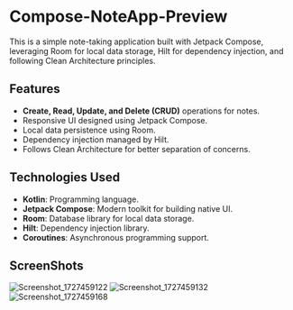 # Compose-NoteApp-Preview
This is a simple note-taking application built with Jetpack Compose, leveraging Room for local data storage, Hilt for dependency injection, and following Clean Architecture principles. 

## Features

- **Create, Read, Update, and Delete (CRUD)** operations for notes.
- Responsive UI designed using Jetpack Compose.
- Local data persistence using Room.
- Dependency injection managed by Hilt.
- Follows Clean Architecture for better separation of concerns.

## Technologies Used

- **Kotlin**: Programming language.
- **Jetpack Compose**: Modern toolkit for building native UI.
- **Room**: Database library for local data storage.
- **Hilt**: Dependency injection library.
- **Coroutines**: Asynchronous programming support.

## ScreenShots

![Screenshot_1727459122](https://github.com/user-attachments/assets/aa7ff84b-e750-4d06-95eb-10bfc70b8924)
![Screenshot_1727459132](https://github.com/user-attachments/assets/f26e1f1c-7a96-43ee-a592-9be47bfb255a)
![Screenshot_1727459168](https://github.com/user-attachments/assets/28c72ca7-c4d7-4809-829c-18964c8fc7df)
